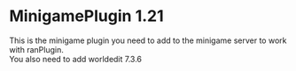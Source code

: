 # MinigamePlugin 1.21
This is the minigame plugin you need to add to the minigame server to work with ranPlugin.\
You also need to add worldedit 7.3.6
